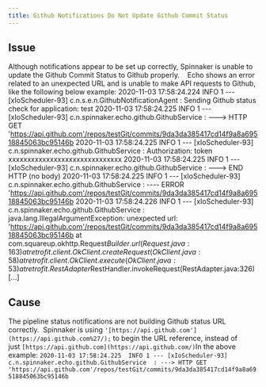 ```yaml
---
title: Github Notifications Do Not Update Github Commit Status
---
```


## Issue
Although notifications appear to be set up correctly, Spinnaker is unable to update the Github Commit Status to Github properly.   
Echo shows an error related to an unexpected URL and is unable to make API requests to Github, like the following below example:
2020-11-03 17:58:24.224  INFO 1 --- [xIoScheduler-93] c.n.s.e.n.GithubNotificationAgent        : Sending Github status check for application: test
2020-11-03 17:58:24.225  INFO 1 --- [xIoScheduler-93] c.n.spinnaker.echo.github.GithubService  : ---> HTTP GET 'https://api.github.com'/repos/testGit/commits/9da3da385417cd14f9a8a69518845063bc95146b
2020-11-03 17:58:24.225  INFO 1 --- [xIoScheduler-93] c.n.spinnaker.echo.github.GithubService  : Authorization: token xxxxxxxxxxxxxxxxxxxxxxxxxxxxxx
2020-11-03 17:58:24.225  INFO 1 --- [xIoScheduler-93] c.n.spinnaker.echo.github.GithubService  : ---> END HTTP (no body)
2020-11-03 17:58:24.225  INFO 1 --- [xIoScheduler-93] c.n.spinnaker.echo.github.GithubService  : ---- ERROR 'https://api.github.com'/repos/testGit/commits/9da3da385417cd14f9a8a69518845063bc95146b
2020-11-03 17:58:24.226  INFO 1 --- [xIoScheduler-93] c.n.spinnaker.echo.github.GithubService  : java.lang.IllegalArgumentException: unexpected url: 'https://api.github.com'/repos/testGit/commits/9da3da385417cd14f9a8a69518845063bc95146b
	at com.squareup.okhttp.Request$Builder.url(Request.java:163)
	at retrofit.client.OkClient.createRequest(OkClient.java:58)
	at retrofit.client.OkClient.execute(OkClient.java:53)
	at retrofit.RestAdapter$RestHandler.invokeRequest(RestAdapter.java:326)
[...]

## Cause
The pipeline status notifications are not building Github status URL correctly.  Spinnaker is using ```'[https://api.github.com'](https://api.github.com%27/);``` to begin the URL reference, instead of just ```[https://api.github.com](https://api.github.com/)```In the above example:
```2020-11-03 17:58:24.225  INFO 1 --- [xIoScheduler-93] c.n.spinnaker.echo.github.GithubService  : ---> HTTP GET 'https://api.github.com'/repos/testGit/commits/9da3da385417cd14f9a8a69518845063bc95146b```

